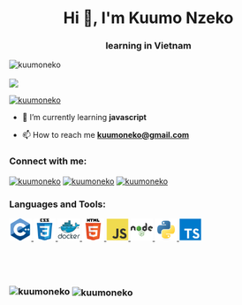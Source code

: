 <h1 align="center">Hi 👋, I'm Kuumo Nzeko</h1>
<h3 align="center">learning in Vietnam</h3>


<p align="left"> <img src="https://komarev.com/ghpvc/?username=kuumoneko&label=Profile%20views&color=0e75b6&style=flat" alt="kuumoneko" /> </p>

<a href="https://discord.com/users/950354453033263175" target="_blank"><img align="center"  src="https://discord.c99.nl/widget/theme-1/950354453033263175.png"/></a>

<p align="left"> <a href="https://github.com/ryo-ma/github-profile-trophy"><img src="https://github-profile-trophy.vercel.app/?username=kuumoneko" alt="kuumoneko" /></a> </p>

- 🌱 I’m currently learning **javascript**

- 📫 How to reach me **kuumoneko@gmail.com**

<h3 align="left">Connect with me:</h3>
<p align="left">
<a href="https://fb.com/kuumoneko" target="blank"><img align="center" src="https://raw.githubusercontent.com/rahuldkjain/github-profile-readme-generator/master/src/images/icons/Social/facebook.svg" alt="kuumoneko" height="30" width="40" /></a>
<a href="https://instagram.com/kuumoneko" target="blank"><img align="center" src="https://raw.githubusercontent.com/rahuldkjain/github-profile-readme-generator/master/src/images/icons/Social/instagram.svg" alt="kuumoneko" height="30" width="40" /></a>
<a href="https://www.youtube.com/c/kuumoneko" target="blank"><img align="center" src="https://raw.githubusercontent.com/rahuldkjain/github-profile-readme-generator/master/src/images/icons/Social/youtube.svg" alt="kuumoneko" height="30" width="40" /></a>
</p>

<h3 align="left">Languages and Tools:</h3>
<p align="left"> <a href="https://www.w3schools.com/cpp/" target="_blank" rel="noreferrer"> <img src="https://raw.githubusercontent.com/devicons/devicon/master/icons/cplusplus/cplusplus-original.svg" alt="cplusplus" width="40" height="40"/> </a> <a href="https://www.w3schools.com/css/" target="_blank" rel="noreferrer"> <img src="https://raw.githubusercontent.com/devicons/devicon/master/icons/css3/css3-original-wordmark.svg" alt="css3" width="40" height="40"/> </a> <a href="https://www.docker.com/" target="_blank" rel="noreferrer"> <img src="https://raw.githubusercontent.com/devicons/devicon/master/icons/docker/docker-original-wordmark.svg" alt="docker" width="40" height="40"/> </a> <a href="https://www.w3.org/html/" target="_blank" rel="noreferrer"> <img src="https://raw.githubusercontent.com/devicons/devicon/master/icons/html5/html5-original-wordmark.svg" alt="html5" width="40" height="40"/> </a> <a href="https://developer.mozilla.org/en-US/docs/Web/JavaScript" target="_blank" rel="noreferrer"> <img src="https://raw.githubusercontent.com/devicons/devicon/master/icons/javascript/javascript-original.svg" alt="javascript" width="40" height="40"/> </a> <a href="https://nodejs.org" target="_blank" rel="noreferrer"> <img src="https://raw.githubusercontent.com/devicons/devicon/master/icons/nodejs/nodejs-original-wordmark.svg" alt="nodejs" width="40" height="40"/> </a> <a href="https://www.python.org" target="_blank" rel="noreferrer"> <img src="https://raw.githubusercontent.com/devicons/devicon/master/icons/python/python-original.svg" alt="python" width="40" height="40"/> </a> <a href="https://www.typescriptlang.org/" target="_blank" rel="noreferrer"> <img src="https://raw.githubusercontent.com/devicons/devicon/master/icons/typescript/typescript-original.svg" alt="typescript" width="40" height="40"/> </a> </p>

<h3 align="left">

<br>
<br>
<p><img align="left" src="https://github-readme-stats.vercel.app/api/top-langs?username=kuumoneko&show_icons=true&locale=en&layout=compact" alt="kuumoneko" /></p>

<p>&nbsp;<img align="center" src="https://github-readme-stats.vercel.app/api?username=kuumoneko&show_icons=true&locale=en" alt="kuumoneko" /></p>
